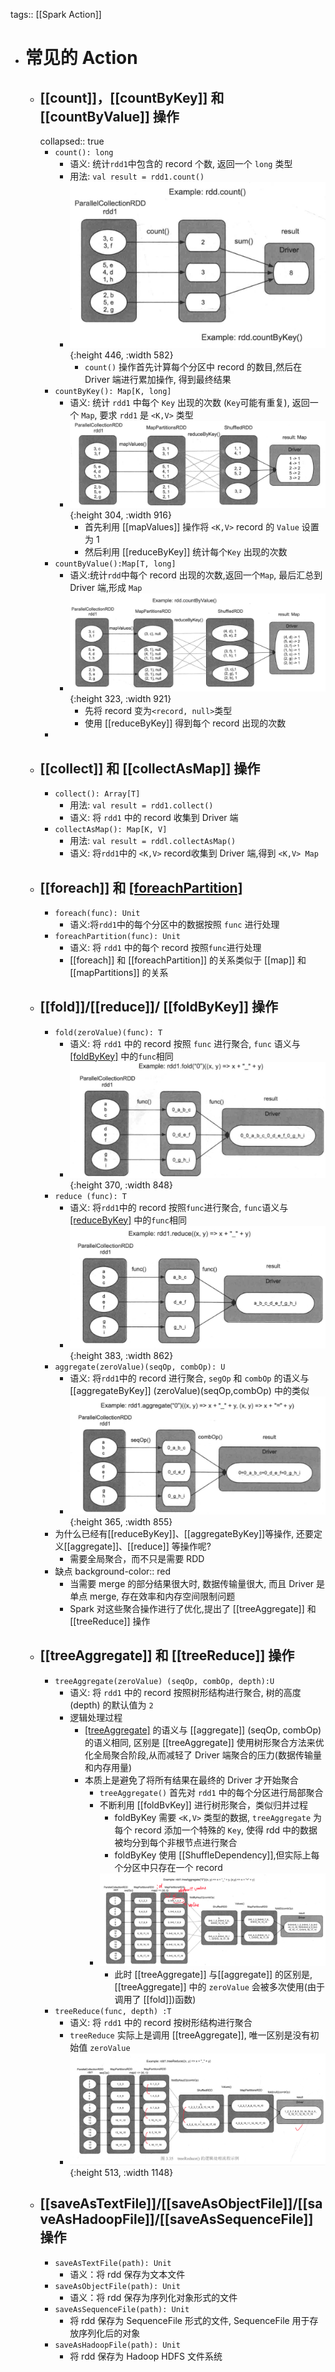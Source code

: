 tags:: [[Spark Action]]

- # 常见的 Action
	- ## [[count]]，[[countByKey]] 和 [[countByValue]] 操作
	  collapsed:: true
		- `count(): long`
			- 语义: 统计`rdd1`中包含的 record 个数, 返回一个 `long` 类型
			- 用法: `val result = rdd1.count()`
			- ![image.png](../assets/image_1680689449062_0.png){:height 446, :width 582}
				- `count()` 操作首先计算每个分区中 record 的数目,然后在 Driver 端进行累加操作, 得到最终结果
		- `countByKey(): Map[K, long]`
			- 语义: 统计 `rdd1` 中每个 `Key` 出现的次数 (`Key`可能有重复), 返回一个 `Map`, 要求 `rdd1` 是 `<K,V>` 类型
			- ![image.png](../assets/image_1680689580867_0.png){:height 304, :width 916}
				- 首先利用 [[mapValues]] 操作将 `<K,V>` record 的 `Value` 设置为 1
				- 然后利用 [[reduceByKey]] 统计每个`Key` 出现的次数
		- `countByValue():Map[T, long]`
			- 语义:统计`rdd`中每个 record 出现的次数,返回一个`Map`, 最后汇总到 Driver 端,形成 `Map`
			- ![image.png](../assets/image_1680689966066_0.png){:height 323, :width 921}
				- 先将 record 变为`<record, null>`类型
				- 使用 [[reduceByKey]] 得到每个 record 出现的次数
		-
	- ## [[collect]] 和 [[collectAsMap]] 操作
		- `collect(): Array[T]`
			- 用法: `val result = rdd1.collect()`
			- 语义: 将 `rdd1` 中的 record 收集到 Driver 端
		- `collectAsMap(): Map[K, V]`
			- 用法: `val result = rddl.collectAsMap()`
			- 语义: 将`rdd1`中的 `<K,V>` record收集到 Driver 端,得到 `<K,V> Map`
	- ## [[foreach]] 和 [[foreachPartition]]()
		- `foreach(func): Unit`
			- 语义:将`rdd1`中的每个分区中的数据按照 `func` 进行处理
		- `foreachPartition(func): Unit`
			- 语义: 将 `rdd1` 中的每个 record 按照`func`进行处理
			- [[foreach]] 和 [[foreachPartition]] 的关系类似于 [[map]] 和 [[mapPartitions]] 的关系
	- ## [[fold]]/[[reduce]]/ [[foldByKey]] 操作
		- `fold(zeroValue)(func): T`
			- 语义: 将 `rdd1` 中的 record 按照 `func` 进行聚合, `func` 语义与 [[foldByKey]](func) 中的`func`相同
			- ![image.png](../assets/image_1680690636873_0.png){:height 370, :width 848}
		- `reduce (func): T`
			- 语义: 将`rdd1`中的 record 按照`func`进行聚合, `func`语义与[[reduceByKey]](func) 中的`func`相同
			- ![image.png](../assets/image_1680690670578_0.png){:height 383, :width 862}
		- `aggregate(zeroValue)(seqOp, combOp): U`
			- 语义: 将`rdd1`中的 record 进行聚合, `segOp` 和 `combOp` 的语义与 [[aggregateByKey]] (zeroValue)(seqOp,combOp) 中的类似
			- ![image.png](../assets/image_1680690692179_0.png){:height 365, :width 855}
		- 为什么已经有[[reduceByKey]]、[[aggregateByKey]]等操作, 还要定义[[aggregate]]、[[reduce]] 等操作呢?
			- 需要全局聚合，而不只是需要 RDD
		- 缺点
		  background-color:: red
			- 当需要 merge 的部分结果很大时, 数据传输量很大, 而且 Driver 是单点 merge, 存在效率和内存空间限制问题
			- Spark 对这些聚合操作进行了优化,提出了 [[treeAggregate]] 和 [[treeReduce]] 操作
	- ## [[treeAggregate]] 和 [[treeReduce]] 操作
		- `treeAggregate(zeroValue) (seqOp, combOp, depth):U`
			- 语义: 将 `rdd1` 中的 record 按照树形结构进行聚合, 树的高度(depth) 的默认值为 `2`
			- 逻辑处理过程
				- [[treeAggregate]](seqOp,combOp) 的语义与 [[aggregate]] (seqOp, combOp) 的语义相同, 区别是 [[treeAggregate]] 使用树形聚合方法来优化全局聚合阶段,从而减轻了 Driver 端聚合的压力(数据传输量和内存用量)
				- 本质上是避免了将所有结果在最终的 Driver 才开始聚合
					- `treeAggregate()` 首先对 `rdd1` 中的每个分区进行局部聚合
					- 不断利用 [[foldBvKey]] 进行树形聚合，类似归并过程
						- foldByKey 需要 `<K,V>` 类型的数据, `treeAggregate` 为每个 record 添加一个特殊的 `Key`, 使得 rdd 中的数据被均分到每个非根节点进行聚合
						- foldByKey 使用 [[ShuffleDependency]],但实际上每个分区中只存在一个 record
					- ![image.png](../assets/image_1680691417870_0.png)
						- 此时 [[treeAggregate]] 与[[aggregate]] 的区别是, [[treeAggregate]] 中的 `zeroValue` 会被多次使用(由于调用了 [[fold]])函数)
		- `treeReduce(func, depth) :T`
			- 语义: 将 `rdd1` 中的 record 按树形结构进行聚合
			- `treeReduce` 实际上是调用 [[treeAggregate]], 唯一区别是没有初始值 `zeroValue`
			- ![image.png](../assets/image_1680693148088_0.png){:height 513, :width 1148}
	- ## [[saveAsTextFile]]/[[saveAsObjectFile]]/[[saveAsHadoopFile]]/[[saveAsSequenceFile]] 操作
		- `saveAsTextFile(path): Unit`
			- 语义：将 rdd 保存为文本文件
		- `saveAsObjectFile(path): Unit`
			- 语义：将 rdd 保存为序列化对象形式的文件
		- `saveAsSequenceFile(path): Unit`
			- 将 rdd 保存为 SequenceFile 形式的文件,  SequenceFile 用于存放序列化后的对象
		- `saveAsHadoopFile(path): Unit`
			- 将 rdd 保存为 Hadoop HDFS 文件系统